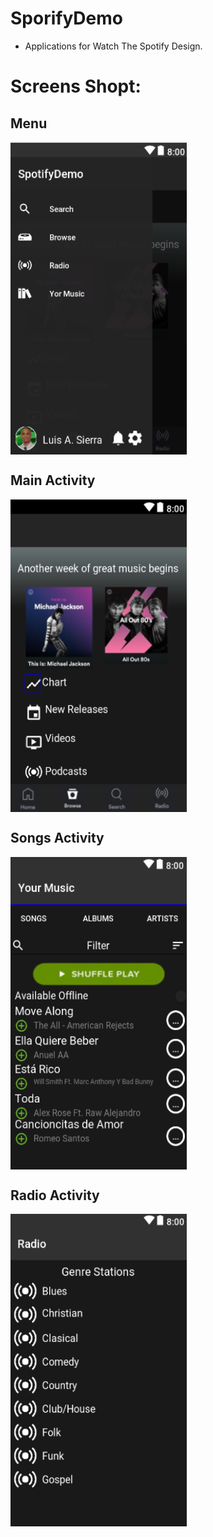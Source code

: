 # SporifyDemo
+ Applications for Watch The Spotify Design.

# Screens Shopt:

## Menu
<img src="https://raw.githubusercontent.com/luisalbertosierraalcantara/SporifyDemo/master/ScreenShopt/Screenshot%20from%202018-11-25%2000-56-15.png" align="center" height="500px" width="282px"/>

## Main Activity
<img src="https://raw.githubusercontent.com/luisalbertosierraalcantara/SporifyDemo/master/ScreenShopt/Screenshot%20from%202018-11-25%2000-57-42.png" align="center" height="500px" width="282px"/>

## Songs Activity
<img src="https://raw.githubusercontent.com/luisalbertosierraalcantara/SporifyDemo/master/ScreenShopt/Screenshot%20from%202018-11-25%2000-55-27.png" align="center" height="500px" width="282px"/>

## Radio  Activity

<img src="https://raw.githubusercontent.com/luisalbertosierraalcantara/SporifyDemo/master/ScreenShopt/Screenshot%20from%202018-11-25%2000-57-02.png" align="center" height="500px" width="282px"/>
